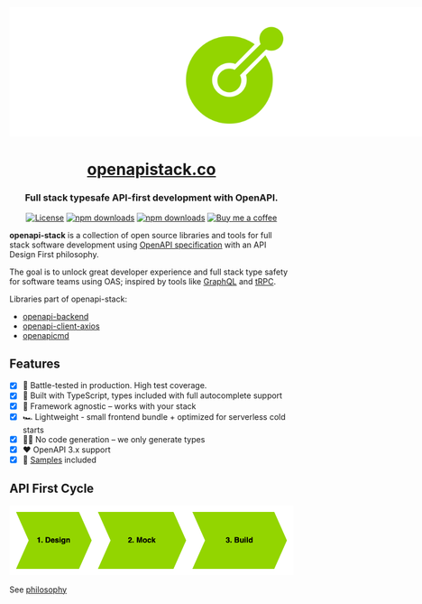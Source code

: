 <div align="center">
<img alt="openapi-stack" src="./static/img/header.png" style="max-width:50rem">
<h1><a href="https://openapistack.co">openapistack.co</a></h1>
<h3>Full stack typesafe API-first development with OpenAPI.</h3>

[![License](http://img.shields.io/:license-mit-blue.svg)](https://github.com/anttiviljami/openapi-stack/blob/master/LICENSE)
[![npm downloads](https://img.shields.io/npm/dw/openapi-backend)](https://www.npmjs.com/package/openapi-backend)
[![npm downloads](https://img.shields.io/npm/dw/openapi-client-axios)](https://www.npmjs.com/package/openapi-backend)
[![Buy me a coffee](https://img.shields.io/badge/donate-buy%20me%20a%20coffee-orange)](https://buymeacoff.ee/anttiviljami)

</div>

**openapi-stack** is a collection of open source libraries and tools for full stack software development using [OpenAPI specification](https://www.openapis.org/) with an API Design First philosophy.

The goal is to unlock great developer experience and full stack type safety for software teams using OAS; inspired by tools like [GraphQL](https://graphql.org/) and [tRPC](https://trpc.io).

Libraries part of openapi-stack:

- [openapi-backend](https://openapistack.co/docs/openapi-backend/intro)
- [openapi-client-axios](https://openapistack.co/docs/openapi-client-axios/intro)
- [openapicmd](https://openapistack.co/docs/openapicmd/intro)

## Features

- [x] 🚀 Battle-tested in production. High test coverage.
- [x] 🤝 Built with TypeScript, types included with full autocomplete support
- [x] 🥃 Framework agnostic – works with your stack
- [x] 🏎 Lightweight - small frontend bundle + optimized for serverless cold starts
- [x] 🧙‍♂️ No code generation – we only generate types
- [x] ❤️ OpenAPI 3.x support
- [x] 👀 [Samples](https://openapistack.co/docs/openapi-backend/examples) included

## API First Cycle

![API First Cycle](/img/openapi-stack.drawio.png)

See [philosophy](https://openapistack.co/docs/api-first)
